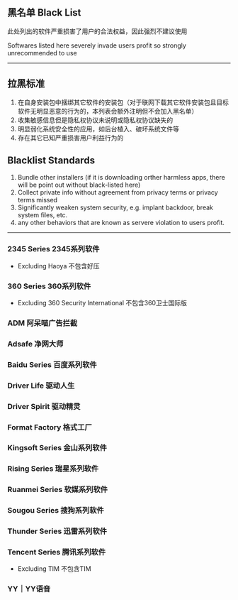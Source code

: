 ## 黑名单   Black List

此处列出的软件严重损害了用户的合法权益，因此强烈不建议使用

Softwares listed here severely invade users profit so strongly unrecommended to use

---

## 拉黑标准

1. 在自身安装包中捆绑其它软件的安装包（对于联网下载其它软件安装包且目标软件无明显恶意的行为的，本列表会额外注明但不会加入黑名单）
2. 收集敏感信息但是隐私权协议未说明或隐私权协议缺失的
3. 明显弱化系统安全性的应用，如后台植入、破坏系统文件等
4. 存在其它已知严重损害用户利益行为的

## Blacklist Standards

1. Bundle other installers \(if it is downloading orther harmless apps, there will be point out without black-listed here\)
2. Collect private info without agreement from privacy terms or privacy terms missed
3. Significantly weaken system security, e.g. implant backdoor, break system files, etc.
4. any other behaviors that are known as servere violation to users profit.

---

### 2345 Series   2345系列软件

* Excluding Haoya   不包含好压

### 360 Series   360系列软件

* Excluding 360 Security International   不包含360卫士国际版

### ADM   阿呆喵广告拦截

### Adsafe   净网大师

### Baidu Series   百度系列软件

### Driver Life   驱动人生

### Driver Spirit   驱动精灵

### Format Factory   格式工厂

### Kingsoft Series  金山系列软件

### Rising Series   瑞星系列软件

### Ruanmei Series   软媒系列软件

### Sougou Series   搜狗系列软件

### Thunder Series   迅雷系列软件

### Tencent Series   腾讯系列软件

* Excluding TIM   不包含TIM

### YY｜YY语音



